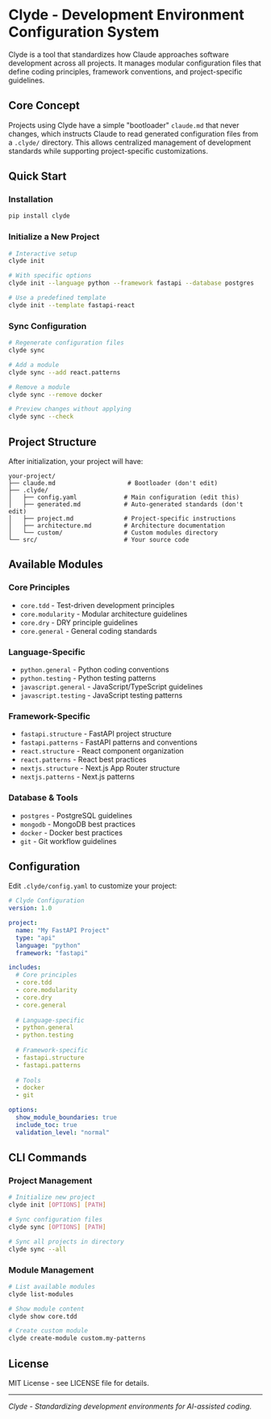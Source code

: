 # Clyde - Development Environment Configuration System

Clyde is a tool that standardizes how Claude approaches software development across all projects. It manages modular configuration files that define coding principles, framework conventions, and project-specific guidelines.

## Core Concept

Projects using Clyde have a simple "bootloader" `claude.md` that never changes, which instructs Claude to read generated configuration files from a `.clyde/` directory. This allows centralized management of development standards while supporting project-specific customizations.

## Quick Start

### Installation

```bash
pip install clyde
```

### Initialize a New Project

```bash
# Interactive setup
clyde init

# With specific options
clyde init --language python --framework fastapi --database postgres

# Use a predefined template
clyde init --template fastapi-react
```

### Sync Configuration

```bash
# Regenerate configuration files
clyde sync

# Add a module
clyde sync --add react.patterns

# Remove a module
clyde sync --remove docker

# Preview changes without applying
clyde sync --check
```

## Project Structure

After initialization, your project will have:

```
your-project/
├── claude.md                    # Bootloader (don't edit)
├── .clyde/
│   ├── config.yaml             # Main configuration (edit this)
│   ├── generated.md            # Auto-generated standards (don't edit)
│   ├── project.md              # Project-specific instructions
│   ├── architecture.md         # Architecture documentation
│   └── custom/                 # Custom modules directory
└── src/                        # Your source code
```

## Available Modules

### Core Principles
- `core.tdd` - Test-driven development principles
- `core.modularity` - Modular architecture guidelines
- `core.dry` - DRY principle guidelines
- `core.general` - General coding standards

### Language-Specific
- `python.general` - Python coding conventions
- `python.testing` - Python testing patterns
- `javascript.general` - JavaScript/TypeScript guidelines
- `javascript.testing` - JavaScript testing patterns

### Framework-Specific
- `fastapi.structure` - FastAPI project structure
- `fastapi.patterns` - FastAPI patterns and conventions
- `react.structure` - React component organization
- `react.patterns` - React best practices
- `nextjs.structure` - Next.js App Router structure
- `nextjs.patterns` - Next.js patterns

### Database & Tools
- `postgres` - PostgreSQL guidelines
- `mongodb` - MongoDB best practices
- `docker` - Docker best practices
- `git` - Git workflow guidelines

## Configuration

Edit `.clyde/config.yaml` to customize your project:

```yaml
# Clyde Configuration
version: 1.0

project:
  name: "My FastAPI Project"
  type: "api"
  language: "python"
  framework: "fastapi"

includes:
  # Core principles
  - core.tdd
  - core.modularity
  - core.dry
  - core.general
  
  # Language-specific
  - python.general
  - python.testing
  
  # Framework-specific
  - fastapi.structure
  - fastapi.patterns
  
  # Tools
  - docker
  - git

options:
  show_module_boundaries: true
  include_toc: true
  validation_level: "normal"
```

## CLI Commands

### Project Management
```bash
# Initialize new project
clyde init [OPTIONS] [PATH]

# Sync configuration files
clyde sync [OPTIONS] [PATH]

# Sync all projects in directory
clyde sync --all
```

### Module Management
```bash
# List available modules
clyde list-modules

# Show module content
clyde show core.tdd

# Create custom module
clyde create-module custom.my-patterns
```

## License

MIT License - see LICENSE file for details.

---

*Clyde - Standardizing development environments for AI-assisted coding.*
